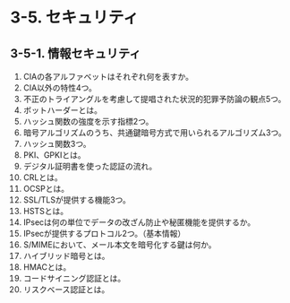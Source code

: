 # 3-5. セキュリティ

## 3-5-1. 情報セキュリティ

1. CIAの各アルファベットはそれぞれ何を表すか。
2. CIA以外の特性4つ。
3. 不正のトライアングルを考慮して提唱された状況的犯罪予防論の観点5つ。
4. ボットハーダーとは。
5. ハッシュ関数の強度を示す指標2つ。
6. 暗号アルゴリズムのうち、共通鍵暗号方式で用いられるアルゴリズム3つ。
7. ハッシュ関数3つ。
8. PKI、GPKIとは。
9. デジタル証明書を使った認証の流れ。
10. CRLとは。
11. OCSPとは。
12. SSL/TLSが提供する機能3つ。
12. HSTSとは。
12. IPsecは何の単位でデータの改ざん防止や秘匿機能を提供するか。
12. IPsecが提供するプロトコル2つ。（基本情報）
12. S/MIMEにおいて、メール本文を暗号化する鍵は何か。
12. ハイブリッド暗号とは。
12. HMACとは。
12. コードサイニング認証とは。
12. リスクベース認証とは。